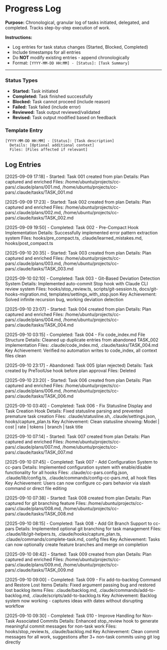 # Progress Log

**Purpose:** Chronological, granular log of tasks initiated, delegated, and completed. Tracks step-by-step execution of work.

**Instructions:**
- Log entries for task status changes (Started, Blocked, Completed)
- Include timestamps for all entries
- Do **NOT** modify existing entries - append chronologically
- Format: `[YYYY-MM-DD HH:MM] - [Status]: [Task Summary]`

---
### Status Types
- **Started:** Task initiated
- **Completed:** Task finished successfully
- **Blocked:** Task cannot proceed (include reason)
- **Failed:** Task failed (include error)
- **Reviewed:** Task output reviewed/validated
- **Revised:** Task output modified based on feedback

### Template Entry
```
[YYYY-MM-DD HH:MM] - [Status]: [Task description]
  Details: [Optional additional context]
  Files: [Files affected if relevant]
```

## Log Entries
[2025-09-09 17:18] - Started: Task 001 created from plan
  Details: Plan captured and enriched
  Files: /home/ubuntu/projects/cc-pars/.claude/plans/001.md, /home/ubuntu/projects/cc-pars/.claude/tasks/TASK_001.md

[2025-09-09 17:23] - Started: Task 002 created from plan
  Details: Plan captured and enriched
  Files: /home/ubuntu/projects/cc-pars/.claude/plans/002.md, /home/ubuntu/projects/cc-pars/.claude/tasks/TASK_002.md

[2025-09-09 19:50] - Completed: Task 002 - Pre-Compact Hook Implementation
  Details: Successfully implemented error pattern extraction system
  Files: hooks/pre_compact.ts, .claude/learned_mistakes.md, hooks/post_compact.ts


[2025-09-10 20:35] - Started: Task 003 created from plan
  Details: Plan captured and enriched
  Files: /home/ubuntu/projects/cc-pars/.claude/plans/003.md, /home/ubuntu/projects/cc-pars/.claude/tasks/TASK_003.md

[2025-09-10 02:10] - Completed: Task 003 - Git-Based Deviation Detection System
  Details: Implemented auto-commit Stop hook with Claude CLI review system
  Files: hooks/stop_review.ts, scripts/git-session.ts, docs/git-hooks-migration.md, templates/settings_with_stop.json
  Key Achievement: Solved infinite recursion bug, working deviation detection

[2025-09-10 23:07] - Started: Task 004 created from plan
  Details: Plan captured and enriched
  Files: /home/ubuntu/projects/cc-pars/.claude/plans/004.md, /home/ubuntu/projects/cc-pars/.claude/tasks/TASK_004.md

[2025-09-10 03:15] - Completed: Task 004 - Fix code_index.md File Structure
  Details: Cleaned up duplicate entries from abandoned TASK_002 implementation
  Files: .claude/code_index.md, .claude/tasks/TASK_004.md
  Key Achievement: Verified no automation writes to code_index, all context files clean

[2025-09-10 23:17] - Abandoned: Task 005 (plan rejected)
  Details: Task created by PreToolUse hook before plan approval
  Files: Deleted

[2025-09-10 23:20] - Started: Task 006 created from plan
  Details: Plan captured and enriched
  Files: /home/ubuntu/projects/cc-pars/.claude/plans/006.md, /home/ubuntu/projects/cc-pars/.claude/tasks/TASK_006.md

[2025-09-10 03:40] - Completed: Task 006 - Fix Statusline Display and Task Creation Hook
  Details: Fixed statusline parsing and prevented premature task creation
  Files: .claude/statusline.sh, .claude/settings.json, hooks/capture_plan.ts
  Key Achievement: Clean statusline showing: Model | cost | rate | tokens | branch | task title

[2025-09-10 07:14] - Started: Task 007 created from plan
  Details: Plan captured and enriched
  Files: /home/ubuntu/projects/cc-pars/.claude/plans/007.md, /home/ubuntu/projects/cc-pars/.claude/tasks/TASK_007.md

[2025-09-10 07:45] - Completed: Task 007 - Add Configuration System to cc-pars
  Details: Implemented configuration system with enable/disable functionality for all hooks
  Files: .claude/cc-pars.config.json, .claude/lib/config.ts, .claude/commands/config-cc-pars.md, all hook files
  Key Achievement: Users can now configure cc-pars behavior via slash command or direct file editing

[2025-09-10 07:38] - Started: Task 008 created from plan
  Details: Plan captured for git branching feature
  Files: /home/ubuntu/projects/cc-pars/.claude/plans/008.md, /home/ubuntu/projects/cc-pars/.claude/tasks/TASK_008.md

[2025-09-10 08:15] - Completed: Task 008 - Add Git Branch Support to cc-pars
  Details: Implemented optional git branching for task management
  Files: .claude/lib/git-helpers.ts, .claude/hooks/capture_plan.ts, .claude/commands/complete-task.md, config files
  Key Achievement: Tasks can now optionally create feature branches and merge on completion

[2025-09-10 08:42] - Started: Task 009 created from plan
  Details: Plan captured and enriched
  Files: /home/ubuntu/projects/cc-pars/.claude/plans/009.md, /home/ubuntu/projects/cc-pars/.claude/tasks/TASK_009.md

[2025-09-10 09:00] - Completed: Task 009 - Fix add-to-backlog Command and Restore Lost Items
  Details: Fixed argument passing bug and restored lost backlog items
  Files: .claude/backlog.md, .claude/commands/add-to-backlog.md, .claude/scripts/add-to-backlog.ts
  Key Achievement: Backlog system now working - captures ideas with dates without disrupting workflow

[2025-09-10 09:30] - Completed: Task 010 - Improve Handling for Non-Task Associated Commits
  Details: Enhanced stop_review hook to generate meaningful commit messages for non-task work
  Files: hooks/stop_review.ts, .claude/backlog.md
  Key Achievement: Clean commit messages for all work, suggestions after 3+ non-task commits using git log directly
